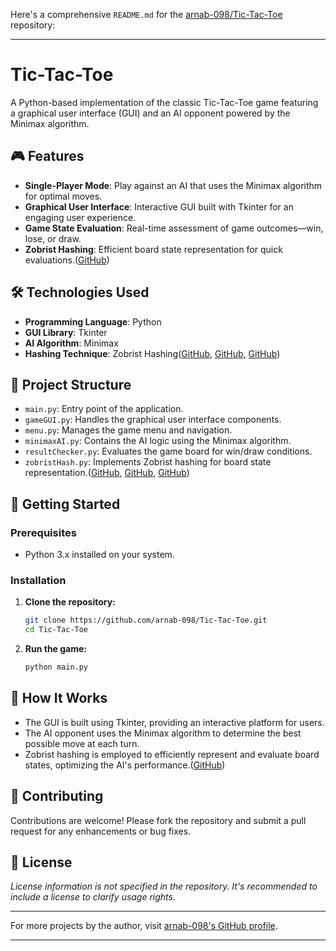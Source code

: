 Here's a comprehensive `README.md` for the [arnab-098/Tic-Tac-Toe](https://github.com/arnab-098/Tic-Tac-Toe) repository:

---

# Tic-Tac-Toe

A Python-based implementation of the classic Tic-Tac-Toe game featuring a graphical user interface (GUI) and an AI opponent powered by the Minimax algorithm.

## 🎮 Features

* **Single-Player Mode**: Play against an AI that uses the Minimax algorithm for optimal moves.
* **Graphical User Interface**: Interactive GUI built with Tkinter for an engaging user experience.
* **Game State Evaluation**: Real-time assessment of game outcomes—win, lose, or draw.
* **Zobrist Hashing**: Efficient board state representation for quick evaluations.([GitHub][1])

## 🛠️ Technologies Used

* **Programming Language**: Python
* **GUI Library**: Tkinter
* **AI Algorithm**: Minimax
* **Hashing Technique**: Zobrist Hashing([GitHub][2], [GitHub][3], [GitHub][1])

## 📁 Project Structure

* `main.py`: Entry point of the application.
* `gameGUI.py`: Handles the graphical user interface components.
* `menu.py`: Manages the game menu and navigation.
* `minimaxAI.py`: Contains the AI logic using the Minimax algorithm.
* `resultChecker.py`: Evaluates the game board for win/draw conditions.
* `zobristHash.py`: Implements Zobrist hashing for board state representation.([GitHub][4], [GitHub][1], [GitHub][3])

## 🚀 Getting Started

### Prerequisites

* Python 3.x installed on your system.

### Installation

1. **Clone the repository:**

   ```bash
   git clone https://github.com/arnab-098/Tic-Tac-Toe.git
   cd Tic-Tac-Toe
   ```



2. **Run the game:**

   ```bash
   python main.py
   ```



## 🧠 How It Works

* The GUI is built using Tkinter, providing an interactive platform for users.
* The AI opponent uses the Minimax algorithm to determine the best possible move at each turn.
* Zobrist hashing is employed to efficiently represent and evaluate board states, optimizing the AI's performance.([GitHub][1])

## 🤝 Contributing

Contributions are welcome! Please fork the repository and submit a pull request for any enhancements or bug fixes.

## 📄 License

*License information is not specified in the repository. It's recommended to include a license to clarify usage rights.*

---

For more projects by the author, visit [arnab-098's GitHub profile](https://github.com/arnab-098/).

---

[1]: https://github.com/Arnab2003/Ultimate-tic-tac-toe?utm_source=chatgpt.com "GitHub - Arnab2003/Ultimate-tic-tac-toe: Ultimate Tic Tac Toe is an ..."
[2]: https://github.com/Arnab0089/Tic-Tac-Toe/issues?utm_source=chatgpt.com "Issues · Arnab0089/Tic-Tac-Toe · GitHub"
[3]: https://github.com/arnab-098/Tic-Tac-Toe?utm_source=chatgpt.com "GitHub - arnab-098/Tic-Tac-Toe"
[4]: https://github.com/LahaArnab/Tic-Tac-Toe-game?utm_source=chatgpt.com "LahaArnab/Tic-Tac-Toe-game: #tic_tac_toe created by Arnab - GitHub"
